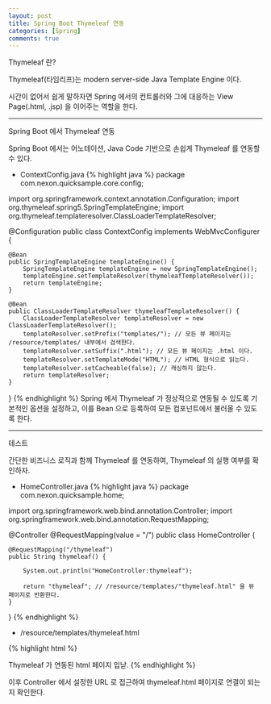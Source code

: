 ```yaml
---
layout: post
title: Spring Boot Thymeleaf 연동
categories: [Spring]
comments: true
---
```


Thymeleaf 란?

Thymeleaf(타임리프)는 modern server-side Java Template Engine 이다.

시간이 없어서 쉽게 말하자면 Spring 에서의 컨트롤러와 그에 대응하는 View Page(.html, .jsp) 을 이어주는 역할을 한다.

-------------

Spring Boot 에서 Thymeleaf 연동

Spring Boot 에서는 어노테이션, Java Code 기반으로 손쉽게 Thymeleaf 를 연동할 수 있다.

- ContextConfig.java
{% highlight java %}
package com.nexon.quicksample.core.config;
 
import org.springframework.context.annotation.Configuration;
import org.thymeleaf.spring5.SpringTemplateEngine;
import org.thymeleaf.templateresolver.ClassLoaderTemplateResolver;
 
@Configuration
public class ContextConfig implements WebMvcConfigurer {
     
    @Bean
    public SpringTemplateEngine templateEngine() {
        SpringTemplateEngine templateEngine = new SpringTemplateEngine();
        templateEngine.setTemplateResolver(thymeleafTemplateResolver());
        return templateEngine;
    }

	@Bean
    public ClassLoaderTemplateResolver thymeleafTemplateResolver() {
        ClassLoaderTemplateResolver templateResolver = new ClassLoaderTemplateResolver();
        templateResolver.setPrefix("templates/"); // 모든 뷰 페이지는 /resource/templates/ 내부에서 검색한다.
        templateResolver.setSuffix(".html"); // 모든 뷰 페이지는 .html 이다.
        templateResolver.setTemplateMode("HTML"); // HTML 형식으로 읽는다.
        templateResolver.setCacheable(false); // 캐싱하지 않는다.
        return templateResolver;
    }     
}
{% endhighlight %}
Spring 에서 Thymeleaf 가 정상적으로 연동될 수 있도록 기본적인 옵션을 설정하고, 이를 Bean 으로 등록하여 모든 컴포넌트에서 불러올 수 있도록 한다.

-------------

테스트

간단한 비즈니스 로직과 함께 Thymeleaf 를 연동하여, Thymeleaf 의 실행 여부를 확인하자.

- HomeController.java
{% highlight java %}
package com.nexon.quicksample.home;
 
import org.springframework.web.bind.annotation.Controller;
import org.springframework.web.bind.annotation.RequestMapping;
 
@Controller
@RequestMapping(value = "/")
public class HomeController {
     
    @RequestMapping("/thymeleaf")
    public String thymeleaf() {
         
        System.out.println("HomeController:thymeleaf");
         
        return "thymeleaf"; // /resource/templates/"thymeleaf.html" 을 뷰 페이지로 반환한다.
    }
     
}
{% endhighlight %}

- /resource/templates/thymeleaf.html

{% highlight html %}
<html>
<head>
<title>Thymeleaf Page</title>
</head>
<body>
Thymeleaf 가 연동된 html 페이지 입낟.
</body>
</html>
{% endhighlight %}

이후 Controller 에서 설정한 URL 로 접근하여 thymeleaf.html 페이지로 연결이 되는지 확인한다.